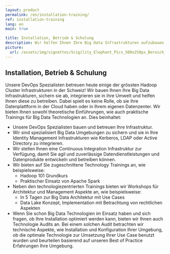 ```yaml
---
layout: product
permalink: /en/installation-training/
ref: installation-training
lang: en
main: true

title: Installation, Betrieb & Schulung
description: Wir helfen Ihnen Ihre Big Data Infrastrukturen aufzubauen und diese produktiv und sicher zu betreiben. Wir schulen Sie und machen Ihre Mitarbeiter fit für die neuen Herausforderungen.
picture:
  url: /assets/img/vignettes/Scigility_Elephant_Pics_500x250px_Bereich_2.jpg
---
```


## Installation, Betrieb & Schulung

Unsere DevOps Spezialisten betreuen heute einige der grössten Hadoop Cluster Infrastrukturen in der Schweiz! Wir bauen Ihnen Ihre Big Data Infrastrukturen, sichern sie ab, integrieren sie in ihre Umwelt und helfen Ihnen diese zu betreiben. Dabei spielt es keine Rolle, ob sie ihre Datenplattform in der Cloud haben oder in Ihrem eigenen Datenzenter. Wir bieten Ihnen sowohl theoretische Einführungen, wie auch praktische Trainings für Big Data Technologien an. Dies beinhaltet:

- Unsere DevOps Spezialisten bauen und betreuen Ihre Infrastruktur.
- Wir sind spezialisiert Big Data Umgebungen zu sichern und sie in Ihre Identity Management Infrastrukturen wie Kerberos, LDAP oder Active Directory zu integrieren.
- Wir stellen Ihnen eine Continuous Integration Infrastruktur zur Verfügung, damit Sie agil und zuverlässige Datendienstleistungen und Datenprodukte entwickeln und betreiben können.
- Wir bieten auf Sie zugeschnittene Technology Trainings an, wie beispielsweise:
	- Hadoop 101 Grundkurs
	- Praktischer Einsatz von Apache Spark
- Neben den technologiezentrierten Trainings bieten wir Workshops für Architektur und Management Aspekte an, wie beispielsweise:
	- In 5 Tagen zur Big Data Architektur mit Use Cases
	- Data Lake Konzept, Implementation mit Betrachtung von rechtlichen Aspekten
- Wenn Sie schon Big Data Technologien im Einsatz haben und sich fragen, ob Ihre Installation optimiert werden kann, bieten wir Ihnen auch Technologie Audits an. Bei einem solchen Audit betrachten wir technische Aspekte, wie Installation und Konfiguration Ihrer Umgebung, ob die optimale Technologie zur Umsetzung Ihrer Use Case benutzt wurden und beurteilen basierend auf unseren Best of Practice Erfahrungen Ihre Umgebung.
